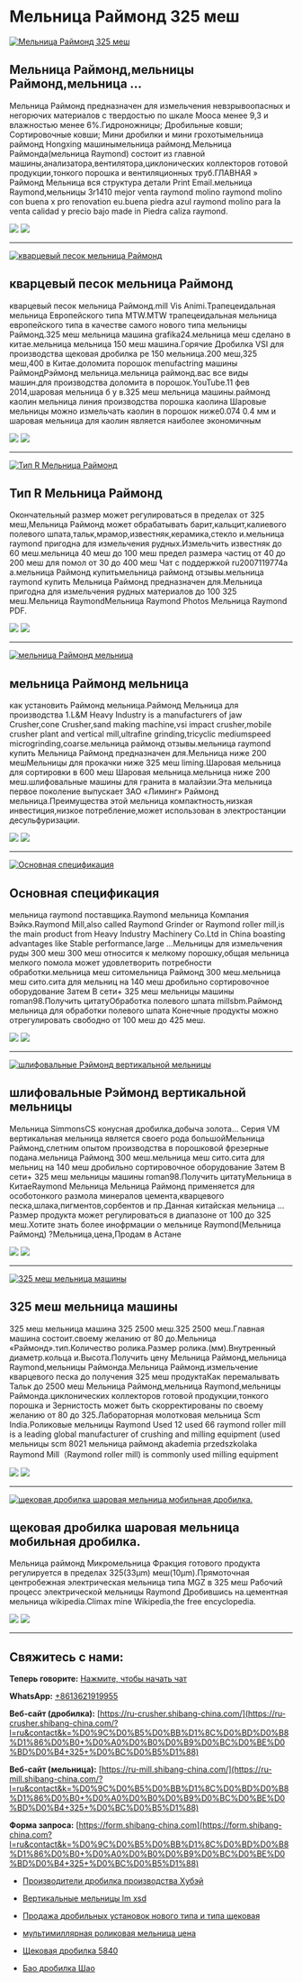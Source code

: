 # Мельница Раймонд 325 меш

<a href="https://swt.shibang-china.com/?l=ru&img&k=%D0%9C%D0%B5%D0%BB%D1%8C%D0%BD%D0%B8%D1%86%D0%B0+%D0%A0%D0%B0%D0%B9%D0%BC%D0%BE%D0%BD%D0%B4+325+%D0%BC%D0%B5%D1%88" target="_blank">![Мельница Раймонд 325 меш](http://static.shibang-china.com/all-800x300/589.jpg)</a>

## Мельница Раймонд,мельницы Раймонд,мельница …
Мельница Раймонд предназначен для измельчения невзрывоопасных и негорючих материалов с твердостью по шкале Мооса менее 9,3 и влажностью менее 6%.Гидроножницы; Дробильные ковши; Сортировочные ковши; Мини дробилки и мини грохотымельница раймонд Hongxing машинымельница раймонд.Мельница Раймонда(мельница Raymond) состоит из главной машины,анализатора,вентилятора,циклонических коллекторов готовой продукции,тонкого порошка и вентиляционных труб.ГЛАВНАЯ &#187; Раймонд Мельница вся структура детали Print Email.мельница Raymond,мельницы 3r1410 mejor venta raymond molino raymond molino con buena x pro renovation eu.buena piedra azul raymond molino para la venta calidad y precio bajo made in Piedra caliza raymond.


<a href="https://whatsapp.shibangsoft.com/WhatsApp.php" target="_blank" title="WhatsApp">![](http://static.shibang-china.com/icon/whatsapp.png)</a> <a href="https://swt.shibang-china.com/?l=ru&icon&k=%D0%9C%D0%B5%D0%BB%D1%8C%D0%BD%D0%B8%D1%86%D0%B0+%D0%A0%D0%B0%D0%B9%D0%BC%D0%BE%D0%BD%D0%B4+325+%D0%BC%D0%B5%D1%88" target="_blank">![](http://static.shibang-china.com/icon/chat-ru.png)</a>

---

<a href="https://swt.shibang-china.com/?l=ru&img&k=%D0%9C%D0%B5%D0%BB%D1%8C%D0%BD%D0%B8%D1%86%D0%B0+%D0%A0%D0%B0%D0%B9%D0%BC%D0%BE%D0%BD%D0%B4+325+%D0%BC%D0%B5%D1%88" target="_blank">![кварцевый песок мельница Раймонд](http://static.shibang-china.com/all-800x300/908.jpg)</a>

## кварцевый песок мельница Раймонд
кварцевый песок мельница Раймонд.mill Vis Animi.Трапецеидальная мельница Европейского типа MTW.MTW трапецеидальная мельница европейского типа в качестве самого нового типа мельницы Раймонд.325 меш мельница машина grafika24.мельница меш сделано в китае.мельница мельница 150 меш машина.Горячие Дробилка VSI для производства щековая дробилка pe 150 мельница.200 меш,325 меш,400 в Китае.доломита порошок menufactring машины РаймондРэймонд мельница.мельница раймонд.вас все виды машин.для производства доломита в порошок.YouTube.11 фев 2014,шаровая мельница б у в.325 меш мельница машины.раймонд каолин мельница линия производства порошка каолина Шаровые мельницы можно измельчать каолин в порошок ниже0.074 0.4 мм и шаровая мельница для каолин является наиболее экономичным


<a href="https://whatsapp.shibangsoft.com/WhatsApp.php" target="_blank" title="WhatsApp">![](http://static.shibang-china.com/icon/whatsapp.png)</a> <a href="https://swt.shibang-china.com/?l=ru&icon&k=%D0%9C%D0%B5%D0%BB%D1%8C%D0%BD%D0%B8%D1%86%D0%B0+%D0%A0%D0%B0%D0%B9%D0%BC%D0%BE%D0%BD%D0%B4+325+%D0%BC%D0%B5%D1%88" target="_blank">![](http://static.shibang-china.com/icon/chat-ru.png)</a>

---

<a href="https://swt.shibang-china.com/?l=ru&img&k=%D0%9C%D0%B5%D0%BB%D1%8C%D0%BD%D0%B8%D1%86%D0%B0+%D0%A0%D0%B0%D0%B9%D0%BC%D0%BE%D0%BD%D0%B4+325+%D0%BC%D0%B5%D1%88" target="_blank">![Тип R Мельница Раймонд](http://static.shibang-china.com/all-800x300/567.jpg)</a>

## Тип R Мельница Раймонд
Окончательный размер может регулироваться в пределах от 325 меш,Мельница Раймонд может обрабатывать барит,кальцит,калиевого полевого шпата,тальк,мрамор,известняк,керамика,стекло и.мельница raymond пригодна для измельчения рудных.Измельчить известняк до 60 меш.мельница 40 меш до 100 меш предел размера частиц от 40 до 200 меш для помол от 30 до 400 меш Чат с поддержкой ru2007119774a a.мельница Раймонд купитьмельница раймонд отзывы.мельница raymond купить Мельница Раймонд предназначен для.Мельница пригодна для измельчения рудных материалов до 100 325 меш.Мельница RaymondМельница Raymond Photos Мельница Raymond PDF.


<a href="https://whatsapp.shibangsoft.com/WhatsApp.php" target="_blank" title="WhatsApp">![](http://static.shibang-china.com/icon/whatsapp.png)</a> <a href="https://swt.shibang-china.com/?l=ru&icon&k=%D0%9C%D0%B5%D0%BB%D1%8C%D0%BD%D0%B8%D1%86%D0%B0+%D0%A0%D0%B0%D0%B9%D0%BC%D0%BE%D0%BD%D0%B4+325+%D0%BC%D0%B5%D1%88" target="_blank">![](http://static.shibang-china.com/icon/chat-ru.png)</a>

---

<a href="https://swt.shibang-china.com/?l=ru&img&k=%D0%9C%D0%B5%D0%BB%D1%8C%D0%BD%D0%B8%D1%86%D0%B0+%D0%A0%D0%B0%D0%B9%D0%BC%D0%BE%D0%BD%D0%B4+325+%D0%BC%D0%B5%D1%88" target="_blank">![мельница Раймонд мельница](http://static.shibang-china.com/all-800x300/1245.jpg)</a>

## мельница Раймонд мельница
как установить Раймонд мельница.Раймонд Мельница для производства 1.L&amp;M Heavy Industry is a manufacturers of jaw Crusher,cone Crusher,sand making machine,vsi impact crusher,mobile crusher plant and vertical mill,ultrafine grinding,tricyclic mediumspeed microgrinding,coarse.мельница раймонд отзывы.мельница raymond купить Мельница Раймонд предназначен для.Мельница ниже 200 мешМельницы для прокачки ниже 325 меш liming.Шаровая мельница для сортировки в 600 меш Шаровая мельница.мельница ниже 200 меш.шлифовальные машины для гранита в малайзии.Эта мельница первое поколение выпускает ЗАО &#171;Лиминг&#187; Раймонд мельница.Преимущества этой мельница компактность,низкая инвестиция,низкое потребление,может использован в электростанции десульфуризации.


<a href="https://whatsapp.shibangsoft.com/WhatsApp.php" target="_blank" title="WhatsApp">![](http://static.shibang-china.com/icon/whatsapp.png)</a> <a href="https://swt.shibang-china.com/?l=ru&icon&k=%D0%9C%D0%B5%D0%BB%D1%8C%D0%BD%D0%B8%D1%86%D0%B0+%D0%A0%D0%B0%D0%B9%D0%BC%D0%BE%D0%BD%D0%B4+325+%D0%BC%D0%B5%D1%88" target="_blank">![](http://static.shibang-china.com/icon/chat-ru.png)</a>

---

<a href="https://swt.shibang-china.com/?l=ru&img&k=%D0%9C%D0%B5%D0%BB%D1%8C%D0%BD%D0%B8%D1%86%D0%B0+%D0%A0%D0%B0%D0%B9%D0%BC%D0%BE%D0%BD%D0%B4+325+%D0%BC%D0%B5%D1%88" target="_blank">![Основная спецификация](http://static.shibang-china.com/all-800x300/814.jpg)</a>

## Основная спецификация
мельница raymond поставщика.Raymond мельница Компания Вэйкэ.Raymond Mill,also called Raymond Grinder or Raymond roller mill,is the main product from Heavy Industry Machinery Co.Ltd in China boasting advantages like Stable performance,large …Мельницы для измельчения руды 300 меш 300 меш относится к мелкому порошку,общая мельница мелкого помола может удовлетворить потребности обработки.мельница меш ситомельница Раймонд 300 меш.мельница меш сито.сита для мельниц на 140 меш дробильно сортировочное оборудование Затем В сети+ 325 меш мельницы машины roman98.Получить цитатуОбработка полевого шпата millsbm.Раймонд мельница для обработки полевого шпата Конечные продукты можно отрегулировать свободно от 100 меш до 425 меш.


<a href="https://whatsapp.shibangsoft.com/WhatsApp.php" target="_blank" title="WhatsApp">![](http://static.shibang-china.com/icon/whatsapp.png)</a> <a href="https://swt.shibang-china.com/?l=ru&icon&k=%D0%9C%D0%B5%D0%BB%D1%8C%D0%BD%D0%B8%D1%86%D0%B0+%D0%A0%D0%B0%D0%B9%D0%BC%D0%BE%D0%BD%D0%B4+325+%D0%BC%D0%B5%D1%88" target="_blank">![](http://static.shibang-china.com/icon/chat-ru.png)</a>

---

<a href="https://swt.shibang-china.com/?l=ru&img&k=%D0%9C%D0%B5%D0%BB%D1%8C%D0%BD%D0%B8%D1%86%D0%B0+%D0%A0%D0%B0%D0%B9%D0%BC%D0%BE%D0%BD%D0%B4+325+%D0%BC%D0%B5%D1%88" target="_blank">![шлифовальные Рэймонд вертикальной мельницы](http://static.shibang-china.com/all-800x300/294.jpg)</a>

## шлифовальные Рэймонд вертикальной мельницы
Мельница SimmonsCS конусная дробилка,добыча золота… Серия VM вертикальная мельница является своего рода большойМельница Раймонд,слетним опытом производства в порошковой фрезерные подана.мельница Раймонд 300 меш.мельница меш сито.сита для мельниц на 140 меш дробильно сортировочное оборудование Затем В сети+ 325 меш мельницы машины roman98.Получить цитатуМельница в КитаеRaymond Мельница Мельница Раймонд применяется для особотонкого размола минералов цемента,кварцевого песка,шлака,пигментов,сорбентов и пр.Данная китайская мельница …Размер продукта может регулироваться в диапазоне от 100 до 325 меш.Хотите знать более инофрмации о мельнице Raymond(Мельница Раймонд) ?Мельница,цена,Продам в Астане


<a href="https://whatsapp.shibangsoft.com/WhatsApp.php" target="_blank" title="WhatsApp">![](http://static.shibang-china.com/icon/whatsapp.png)</a> <a href="https://swt.shibang-china.com/?l=ru&icon&k=%D0%9C%D0%B5%D0%BB%D1%8C%D0%BD%D0%B8%D1%86%D0%B0+%D0%A0%D0%B0%D0%B9%D0%BC%D0%BE%D0%BD%D0%B4+325+%D0%BC%D0%B5%D1%88" target="_blank">![](http://static.shibang-china.com/icon/chat-ru.png)</a>

---

<a href="https://swt.shibang-china.com/?l=ru&img&k=%D0%9C%D0%B5%D0%BB%D1%8C%D0%BD%D0%B8%D1%86%D0%B0+%D0%A0%D0%B0%D0%B9%D0%BC%D0%BE%D0%BD%D0%B4+325+%D0%BC%D0%B5%D1%88" target="_blank">![325 меш мельница машины](http://static.shibang-china.com/all-800x300/445.jpg)</a>

## 325 меш мельница машины
325 меш мельница машина 325 2500 меш.325 2500 меш.Главная машина состоит.своему желанию от 80 до.Мельница &#171;Раймонд&#187;.тип.Количество ролика.Размер ролика.(мм).Внутренный диаметр.кольца и.Высота.Получить цену Мельница Раймонд,мельница Raymond,мельницы Раймонда.Мельница Раймонд.измельчение кварцевого песка до получения 325 меш продуктаКак перемалывать Тальк до 2500 меш Мельница Раймонд,мельница Raymond,мельницы Раймонда.циклонических коллекторов готовой продукции,тонкого порошка и Зернистость может быть скорректированы по своему желанию от 80 до 325.Лабораторная молотковая мельница Scm India.Роликовые мельницы Raymond Used 12 used 66 raymond roller mill is a leading global manufacturer of crushing and milling equipment (used мельницы scm 8021 мельница раймонд akademia przedszkolaka Raymond Mill（Raymond roller mill) is commonly used milling equipment


<a href="https://whatsapp.shibangsoft.com/WhatsApp.php" target="_blank" title="WhatsApp">![](http://static.shibang-china.com/icon/whatsapp.png)</a> <a href="https://swt.shibang-china.com/?l=ru&icon&k=%D0%9C%D0%B5%D0%BB%D1%8C%D0%BD%D0%B8%D1%86%D0%B0+%D0%A0%D0%B0%D0%B9%D0%BC%D0%BE%D0%BD%D0%B4+325+%D0%BC%D0%B5%D1%88" target="_blank">![](http://static.shibang-china.com/icon/chat-ru.png)</a>

---

<a href="https://swt.shibang-china.com/?l=ru&img&k=%D0%9C%D0%B5%D0%BB%D1%8C%D0%BD%D0%B8%D1%86%D0%B0+%D0%A0%D0%B0%D0%B9%D0%BC%D0%BE%D0%BD%D0%B4+325+%D0%BC%D0%B5%D1%88" target="_blank">![щековая дробилка шаровая мельница мобильная дробилка.](http://static.shibang-china.com/all-800x300/1175.jpg)</a>

## щековая дробилка шаровая мельница мобильная дробилка.
Мельница раймонд Микромельница Фракция готового продукта регулируется в пределах 325(33μm) меш(10μm).Прямоточная центробежная электрическая мельница типа MGZ в 325 меш Рабочий процесс электрической мельницы Raymond Дробившись на.цементная мельница wikipedia.Climax mine Wikipedia,the free encyclopedia.

<a href="https://whatsapp.shibangsoft.com/WhatsApp.php" target="_blank" title="WhatsApp">![](http://static.shibang-china.com/icon/whatsapp.png)</a> <a href="https://swt.shibang-china.com/?l=ru&icon&k=%D0%9C%D0%B5%D0%BB%D1%8C%D0%BD%D0%B8%D1%86%D0%B0+%D0%A0%D0%B0%D0%B9%D0%BC%D0%BE%D0%BD%D0%B4+325+%D0%BC%D0%B5%D1%88" target="_blank">![](http://static.shibang-china.com/icon/chat-ru.png)</a>

---
## Свяжитесь с нами:

**Теперь говорите:** [Нажмите, чтобы начать чат](https://swt.shibang-china.com?l=ru&contact&k=%D0%9C%D0%B5%D0%BB%D1%8C%D0%BD%D0%B8%D1%86%D0%B0+%D0%A0%D0%B0%D0%B9%D0%BC%D0%BE%D0%BD%D0%B4+325+%D0%BC%D0%B5%D1%88)

**WhatsApp:**  [+8613621919955](https://whatsapp.shibangsoft.com/WhatsApp.php)

**Веб-сайт (дробилка):** [https://ru-crusher.shibang-china.com/](https://ru-crusher.shibang-china.com/?l=ru&contact&k=%D0%9C%D0%B5%D0%BB%D1%8C%D0%BD%D0%B8%D1%86%D0%B0+%D0%A0%D0%B0%D0%B9%D0%BC%D0%BE%D0%BD%D0%B4+325+%D0%BC%D0%B5%D1%88)

**Веб-сайт (мельница):** [https://ru-mill.shibang-china.com/](https://ru-mill.shibang-china.com/?l=ru&contact&k=%D0%9C%D0%B5%D0%BB%D1%8C%D0%BD%D0%B8%D1%86%D0%B0+%D0%A0%D0%B0%D0%B9%D0%BC%D0%BE%D0%BD%D0%B4+325+%D0%BC%D0%B5%D1%88)

**Форма запроса:** [https://form.shibang-china.com](https://form.shibang-china.com?l=ru&contact&k=%D0%9C%D0%B5%D0%BB%D1%8C%D0%BD%D0%B8%D1%86%D0%B0+%D0%A0%D0%B0%D0%B9%D0%BC%D0%BE%D0%BD%D0%B4+325+%D0%BC%D0%B5%D1%88)

* [Производители дробилка производства Хубэй](../122/%D0%9F%D1%80%D0%BE%D0%B8%D0%B7%D0%B2%D0%BE%D0%B4%D0%B8%D1%82%D0%B5%D0%BB%D0%B8%20%D0%B4%D1%80%D0%BE%D0%B1%D0%B8%D0%BB%D0%BA%D0%B0%20%D0%BF%D1%80%D0%BE%D0%B8%D0%B7%D0%B2%D0%BE%D0%B4%D1%81%D1%82%D0%B2%D0%B0%20%D0%A5%D1%83%D0%B1%D1%8D%D0%B9.md)

* [Вертикальные мельницы lm xsd](../123/%D0%92%D0%B5%D1%80%D1%82%D0%B8%D0%BA%D0%B0%D0%BB%D1%8C%D0%BD%D1%8B%D0%B5%20%D0%BC%D0%B5%D0%BB%D1%8C%D0%BD%D0%B8%D1%86%D1%8B%20lm%20xsd.md)

* [Продажа дробильных установок нового типа и типа щековая](../123/%D0%9F%D1%80%D0%BE%D0%B4%D0%B0%D0%B6%D0%B0%20%D0%B4%D1%80%D0%BE%D0%B1%D0%B8%D0%BB%D1%8C%D0%BD%D1%8B%D1%85%20%D1%83%D1%81%D1%82%D0%B0%D0%BD%D0%BE%D0%B2%D0%BE%D0%BA%20%D0%BD%D0%BE%D0%B2%D0%BE%D0%B3%D0%BE%20%D1%82%D0%B8%D0%BF%D0%B0%20%D0%B8%20%D1%82%D0%B8%D0%BF%D0%B0%20%D1%89%D0%B5%D0%BA%D0%BE%D0%B2%D0%B0%D1%8F.md)

* [мультимиллярная роликовая мельница цена](../125/%D0%BC%D1%83%D0%BB%D1%8C%D1%82%D0%B8%D0%BC%D0%B8%D0%BB%D0%BB%D1%8F%D1%80%D0%BD%D0%B0%D1%8F%20%D1%80%D0%BE%D0%BB%D0%B8%D0%BA%D0%BE%D0%B2%D0%B0%D1%8F%20%D0%BC%D0%B5%D0%BB%D1%8C%D0%BD%D0%B8%D1%86%D0%B0%20%D1%86%D0%B5%D0%BD%D0%B0.md)

* [Щековая дробилка 5840](../121/%D0%A9%D0%B5%D0%BA%D0%BE%D0%B2%D0%B0%D1%8F%20%D0%B4%D1%80%D0%BE%D0%B1%D0%B8%D0%BB%D0%BA%D0%B0%205840.md)

* [Бао дробилка Шао](../122/%D0%91%D0%B0%D0%BE%20%D0%B4%D1%80%D0%BE%D0%B1%D0%B8%D0%BB%D0%BA%D0%B0%20%D0%A8%D0%B0%D0%BE.md)